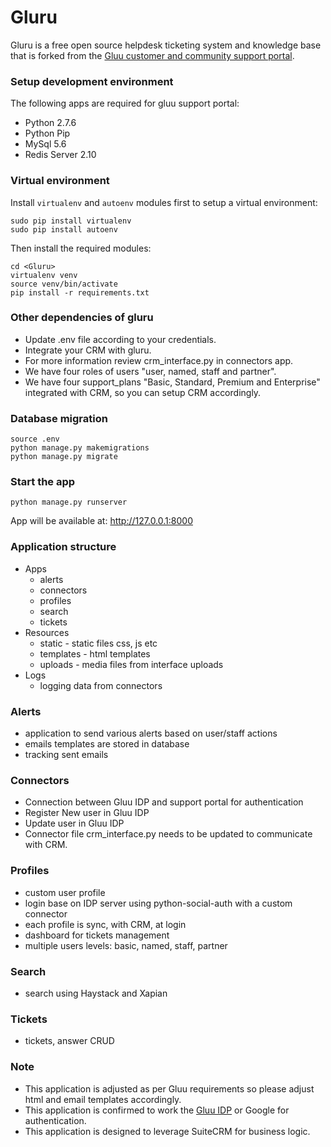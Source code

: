 # Gluru
Gluru is a free open source helpdesk ticketing system and knowledge base that is forked from the [Gluu customer and community support portal](https://support.gluu.org).

### Setup development environment

The following apps are required for gluu support portal:
- Python 2.7.6
- Python Pip
- MySql 5.6
- Redis Server 2.10

### Virtual environment
Install `virtualenv` and `autoenv` modules first to setup a virtual environment:
```
sudo pip install virtualenv
sudo pip install autoenv
```

Then install the required modules:
```
cd <Gluru>
virtualenv venv
source venv/bin/activate
pip install -r requirements.txt
```
### Other dependencies of gluru

- Update .env file according to your credentials.
- Integrate your CRM with gluru.
- For more information review crm_interface.py in connectors app.
- We have four roles of users "user, named, staff and partner".
- We have four support_plans "Basic, Standard, Premium and Enterprise" integrated with CRM, so you can setup CRM accordingly.

### Database migration

```
source .env
python manage.py makemigrations
python manage.py migrate
```
### Start the app

```
python manage.py runserver
```
App will be available at:
http://127.0.0.1:8000


### Application structure
  - Apps
      - alerts
      - connectors
      - profiles
      - search
      - tickets
  - Resources
      - static - static files css, js etc
      - templates - html templates
      - uploads - media files from interface uploads
  - Logs
      - logging data from connectors

### Alerts
   - application to send various alerts based on user/staff actions
   - emails templates are stored in database
   - tracking sent emails

### Connectors
   - Connection between Gluu IDP and support portal for authentication 
   - Register New user in Gluu IDP
   - Update user in Gluu IDP
   - Connector file crm_interface.py needs to be updated to communicate with CRM.

### Profiles
   - custom user profile
   - login base on IDP server using python-social-auth with a custom connector
   - each profile is sync, with CRM, at login
   - dashboard for tickets management
   - multiple users levels: basic, named, staff, partner

### Search
   - search using Haystack and Xapian

### Tickets
   - tickets, answer CRUD

### Note
   - This application is adjusted as per Gluu requirements so please adjust html and email templates accordingly.
   - This application is confirmed to work the [Gluu IDP](https://gluu.org/) or Google for authentication.
   - This application is designed to leverage SuiteCRM for business logic.
